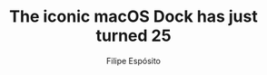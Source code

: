 ---
layout: post
title: "The iconic macOS Dock has just turned 25"
link: "https://9to5mac.com/2025/01/06/macos-dock-just-turned-25/"
author: "Filipe Espósito"
published_date: "06/01/2025"
description: "Apple’s macOS has changed a lot since its first version, but it still retains a lot of elements from the early days that make macOS unique. One of those elements is the iconic Dock, which lets users keep their favorite apps accessible with just a click – and you may not have known this, but the macOS Dock just turned 25, and there’s a cool story behind it."
language: "en"
categories: 
   - Liens
tags: "apple macos"
og-tags: "apple macos"
permalink: /:categories/:year/:month/:day/:title/
---